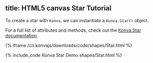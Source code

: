 title: HTML5 canvas Star Tutorial
---

To create a star with `Konva`, we can instantiate a `Konva.Star()` object.

For a full list of attributes and methods, check out the [Konva.Star documentation](/cn.konvajs/api/Konva.Star.html).

{% iframe /cn.konvajs/downloads/code/shapes/Star.html %}

{% include_code Konva Star Demo shapes/Star.html %}
